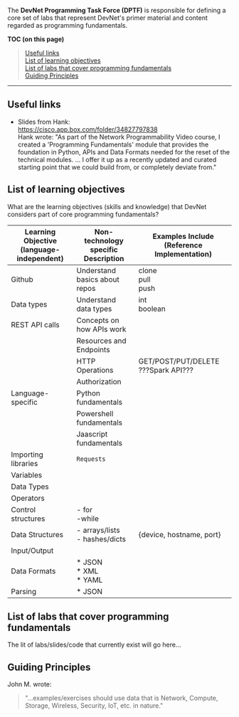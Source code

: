 The **DevNet Programming Task Force (DPTF)** is responsible for defining a core set of labs that represent DevNet's primer material and content regarded as programming fundamentals.

**TOC (on this page)<br>**
  >  [Useful links](#useful-links)<br>
  [List of learning objectives](#list-of-learning-objectives)<br>
  [List of labs that cover programming fundamentals](#list-of-labs-that-cover-programming-fundamentals)<br>
  [Guiding Principles](#guiding-principles)

***

## Useful links

  - Slides from Hank:<br>
    https://cisco.app.box.com/folder/34827797838<br>
    Hank wrote: "As part of the Network Programmability Video course, I created a 'Programming Fundamentals' module that provides the foundation in Python, APIs and Data Formats needed for the reset of the technical modules. ... I offer it up as a recently updated and curated starting point that we could build from, or completely deviate from."


## List of learning objectives

What are the learning objectives (skills and knowledge) that DevNet considers part of core programming fundamentals?

| Learning Objective (language-independent) | Non-technology specific Description  | Examples Include (Reference Implementation) |
| ------------------ | --------------------- | ---- |
| Github             | Understand basics about repos | clone<br>pull<br>push |
| Data types         | Understand data types |  int<br>boolean  |
| REST API calls     | Concepts on how APIs work|   |
|      | Resources and Endpoints |   |
|      | HTTP Operations  | GET/POST/PUT/DELETE  ???Spark API??? |
|      | Authorization |   |
| Language-specific | Python fundamentals |   |
|      | Powershell fundamentals |   |
|      | Jaascript fundamentals |   |
| Importing libraries | `Requests`  |   |
| Variables|   |   |
|  Data Types |   |   |
| Operators  |   |   |
| Control structures  |  - for<br>  -while   |   |
| Data Structures  |   - arrays/lists<br>  - hashes/dicts |   {device, hostname, port}  |
| Input/Output  |   |   |
| Data Formats  |* JSON<br>* XML<br>* YAML   |   |
| Parsing  |* JSON |   |





## List of labs that cover programming fundamentals

The lit of labs/slides/code that currently exist will go here...



## Guiding Principles

John M. wrote:
> "...examples/exercises should use data that is Network, Compute, Storage, Wireless, Security, IoT, etc. in nature."